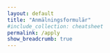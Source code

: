 ```yaml
---
layout: default
title: "Anmälningsformulär"
#include_collection: cheatsheet
permalink: /apply
show_breadcrumb: true
---
```

